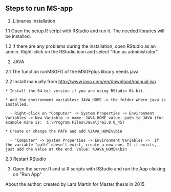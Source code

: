 ## Steps to run MS-app

1. Libraries installation

  1.1 Open the setup.R script with RStudio and run it. The needed libraries will be installed. 

  1.2 If there are any problems during the installation, open RStudio as an admin. Right-click on the RStudio icon and select "Run as administrator". 

2. JAVA
  
  2.1 The function runMSGF() of the MSGFplus library needs java

  2.2 Install manually from http://www.java.com/en/download/manual.jsp 

    * Install the 64-bit version if you are using RStudio 64-bit. 
    
    * Add the environment variables: JAVA_HOME -> the folder where java is installed. 

      - Right-click on "Computer" -> System Properties -> Environment Variables -> New Variable -> name: JAVA_HOME value: path to JAVA (for example mine is:  C:\Program Files\Java\jre1.8.0_45)

    * Create or change the PATH and add %JAVA_HOME%\bin

      - "Computer" -> System Properties -> Environment Variables ->  if the variable "path" doesn't exist, create a new one. If it exists, just add the value at the end. Value: %JAVA_HOME%\bin

  2.3 Restart RStudio

3. Open the server.R and ui.R scripts with RStudio and run the App clicking on "Run App"

About the author: created by Lara Martin for Master thesis in 2015